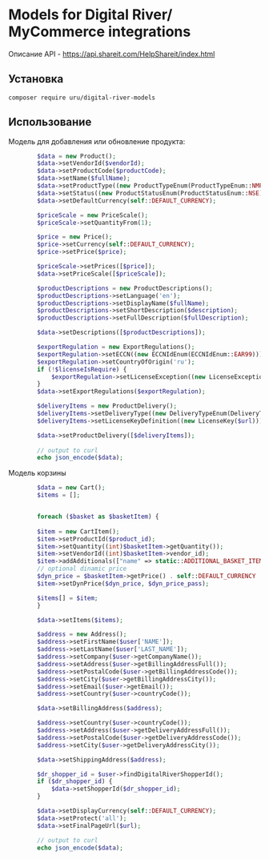 # Models for Digital River/ MyCommerce integrations
Описание API - https://api.shareit.com/HelpShareit/index.html
## Установка
```composer require uru/digital-river-models```
## Использование
Модель для добавления или обновление продукта:
```php
        $data = new Product();
        $data->setVendorId($vendorId);
        $data->setProductCode($productCode);
        $data->setName($fullName);
        $data->setProductType((new ProductTypeEnum(ProductTypeEnum::NMP)));
        $data->setStatus((new ProductStatusEnum(ProductStatusEnum::NSE)));
        $data->setDefaultCurrency(self::DEFAULT_CURRENCY);

        $priceScale = new PriceScale();
        $priceScale->setQuantityFrom(1);

        $price = new Price();
        $price->setCurrency(self::DEFAULT_CURRENCY);
        $price->setPrice($price);

        $priceScale->setPrices([$price]);
        $data->setPriceScale([$priceScale]);

        $productDescriptions = new ProductDescriptions();
        $productDescriptions->setLanguage('en');
        $productDescriptions->setDisplayName($fullName);
        $productDescriptions->setShortDescription($description);
        $productDescriptions->setFullDescription($fullDescription);

        $data->setDescriptions([$productDescriptions]);

        $exportRegulation = new ExportRegulations();
        $exportRegulation->setECCN((new ECCNIdEnum(ECCNIdEnum::EAR99)));
        $exportRegulation->setCountryOfOrigin('ru');
        if (!$licenseIsRequire) {
            $exportRegulation->setLicenseException((new LicenseExceptionsEnum(LicenseExceptionsEnum::NLR)));
        }
        $data->setExportRegulations($exportRegulation);

        $deliveryItems = new ProductDelivery();
        $deliveryItems->setDeliveryType((new DeliveryTypeEnum(DeliveryTypeEnum::EL5_KEY_INL)));
        $deliveryItems->setLicenseKeyDefinition((new LicenseKey($url)));

        $data->setProductDelivery([$deliveryItems]);
        
        // output to curl
        echo json_encode($data);
```
Модель корзины
```php
        $data = new Cart();
        $items = [];


        foreach ($basket as $basketItem) {
  
        $item = new CartItem();
        $item->setProductId($product_id);
        $item->setQuantity((int)$basketItem->getQuantity());
        $item->setVendorId((int)$basketItem->vendor_id);
        $item->addAdditionals(["name" => static::ADDITIONAL_BASKET_ITEM_FIELD, "value" => $basketItem->getId(), "hidden" => true]);
        // optional dinamic price
        $dyn_price = $basketItem->getPrice() . self::DEFAULT_CURRENCY . ",N";
        $item->setDynPrice($dyn_price, $dyn_price_pass);

        $items[] = $item;
        }

        $data->setItems($items);

        $address = new Address();
        $address->setFirstName($user['NAME']);
        $address->setLastName($user['LAST_NAME']);
        $address->setCompany($user->getCompanyName());
        $address->setAddress($user->getBillingAddressFull());
        $address->setPostalCode($user->getBillingAddressCode());
        $address->setCity($user->getBillingAddressCity());
        $address->setEmail($user->getEmail());
        $address->setCountry($user->countryCode());

        $data->setBillingAddress($address);

        $address->setCountry($user->countryCode());
        $address->setAddress($user->getDeliveryAddressFull());
        $address->setPostalCode($user->getDeliveryAddressCode());
        $address->setCity($user->getDeliveryAddressCity());

        $data->setShippingAddress($address);

        $dr_shopper_id = $user->findDigitalRiverShopperId();
        if ($dr_shopper_id) {
            $data->setShopperId($dr_shopper_id);
        }

        $data->setDisplayCurrency(self::DEFAULT_CURRENCY);
        $data->setProtect('all');
        $data->setFinalPageUrl($url);

        // output to curl
        echo json_encode($data);
```
